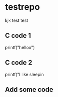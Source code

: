 # testrepo
kjk
test test



## C code 1
printf("helloo")


## C code 2
printf("I like sleepin


## Add some code
